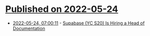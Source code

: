 # [Published on 2022-05-24](index.md)

* [2022-05-24, 07:00:11](https://news.ycombinator.com/item?id=31488879) - [Supabase (YC S20) Is Hiring a Head of Documentation](https://www.ycombinator.com/companies/supabase/jobs/NlWk3Gi-head-of-documentation)

